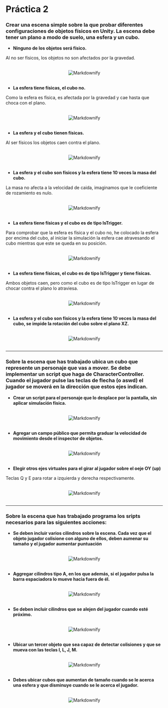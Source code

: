 # Práctica 2


### Crear una escena simple sobre la que probar diferentes configuraciones de objetos físicos en Unity. La escena debe tener un plano a modo de suelo, una esfera y un cubo.


* **Ninguno de los objetos será físico.**

Al no ser físicos, los objetos no son afectados por la gravedad.
<div align="center">
  <br>
  <img src="img/1a.png" alt="Markdownify">
  <br>
  <br>
</div>


* **La esfera tiene físicas, el cubo no.**

Como la esfera es física, es afectada por la gravedad y cae hasta que choca con el plano.
<div align="center">
  <br>
  <img src="img/1b.gif" alt="Markdownify">
  <br>
  <br>
</div>


* **La esfera y el cubo tienen físicas.**

Al ser físicos los objetos caen contra el plano.
<div align="center">
  <br>
  <img src="img/1c.gif" alt="Markdownify">
  <br>
  <br>
</div>


* **La esfera y el cubo son físicos y la esfera tiene 10 veces la masa del cubo.**

La masa no afecta a la velocidad de caida, imaginamos que le coeficiente de rozamiento es nulo.
<div align="center">
  <br>
  <img src="img/1d.gif" alt="Markdownify">
  <br>
  <br>
</div>


* **La esfera tiene físicas y el cubo es de tipo IsTrigger.**

Para comprobar que la esfera es física y el cubo no, he colocado la esfera por encima del cubo, al iniciar la simulación la esfera cae atravesando el cubo mientras que este se queda en su posición.
<div align="center">
  <br>
  <img src="img/1e.gif" alt="Markdownify">
  <br>
  <br>
</div>


* **La esfera tiene físicas, el cubo es de tipo IsTrigger y tiene físicas.**

Ambos objetos caen, pero como el cubo es de tipo IsTrigger en lugar de chocar contra el plano lo atraviesa.
<div align="center">
  <br>
  <img src="img/1f.gif" alt="Markdownify">
  <br>
  <br>
</div>


* **La esfera y el cubo son físicos y la esfera tiene 10 veces la masa del cubo, se impide la rotación del cubo sobre el plano XZ.**
<div align="center">
  <br>
  <img src="img/1g.gif" alt="Markdownify">
  <br>
  <br>
</div>


---


### Sobre la escena que has trabajado ubica un cubo que represente un personaje que vas a mover. Se debe implementar un script que haga de CharacterController. Cuando el jugador pulse las teclas de flecha (o aswd) el jugador se moverá en la dirección que estos ejes indican.


* **Crear un script para el personaje que lo desplace por la pantalla, sin aplicar simulación física.**
<div align="center">
  <br>
  <img src="img/2a.gif" alt="Markdownify">
  <br>
  <br>
</div>


* **Agregar un campo público que permita graduar la velocidad de movimiento desde el inspector de objetos.**
<div align="center">
  <br>
  <img src="img/2b.gif" alt="Markdownify">
  <br>
  <br>
</div>


* **Elegir otros ejes virtuales para el girar al jugador sobre el oeje OY (up)**

Teclas Q y E para rotar a izquierda y derecha respectivamente.
<div align="center">
  <br>
  <img src="img/2c.gif" alt="Markdownify">
  <br>
  <br>
</div>


---


### Sobre la escena que has trabajado programa los sripts necesarios para las siguientes acciones: 


* **Se deben incluir varios cilindros sobre la escena. Cada vez que el objeto jugador colisione con alguno de ellos, deben aumenar su tamaño y el jugador aumentar puntuación**
<div align="center">
  <br>
  <img src="img/3a.gif" alt="Markdownify">
  <br>
  <br>
</div>


* **Aggregar cilindros tipo A, en los que además, si el jugador pulsa la barra espaciadora lo mueve hacia fuera de él.**
<div align="center">
  <br>
  <img src="img/3b.gif" alt="Markdownify">
  <br>
  <br>
</div>


* **Se deben incluir cilindros que se alejen del jugador cuando esté próximo.**
<div align="center">
  <br>
  <img src="img/3c.gif" alt="Markdownify">
  <br>
  <br>
</div>


* **Ubicar un tercer objeto que sea capaz de detectar colisiones y que se mueva con las teclas I, L, J, M.**
<div align="center">
  <br>
  <img src="img/3d.gif" alt="Markdownify">
  <br>
  <br>
</div>


* **Debes ubicar cubos que aumentan de tamaño cuando se le acerca una esfera y que disminuye cuando se le acerca el jugador.**
<div align="center">
  <br>
  <img src="img/3e.gif" alt="Markdownify">
  <br>
  <br>
</div>
